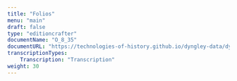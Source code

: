 ```yaml
---
title: "Folios"
menu: "main"
draft: false
type: "editioncrafter"
documentName: "O_8_35"
documentURL: "https://technologies-of-history.github.io/dyngley-data/dyngley/iiif/manifest.json"
transcriptionTypes:
    Transcription: "Transcription"
weight: 30
---
```

